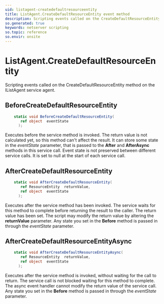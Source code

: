 ```yaml
---
uid: listagent-createdefaultresourceentity
title: ListAgent.CreateDefaultResourceEntity event method
description: Scripting events called on the CreateDefaultResourceEntity method on the ListAgent service agent.
so.generated: true
keywords: netserver scripting
so.topic: reference
so.envir: onsite
---
```

# ListAgent.CreateDefaultResourceEntity

Scripting events called on the <see cref='M:IListAgent.CreateDefaultResourceEntity'>CreateDefaultResourceEntity</see> method on the <see cref='IListAgent'>IListAgent</see>  service agent.

## BeforeCreateDefaultResourceEntity
```cs
    static void BeforeCreateDefaultResourceEntity(
       ref object  eventState
      );
```
Executes before the service method is invoked.
The return value is not calculated yet, so this method can't affect the result.
It can store some state in the *eventState* parameter, that is passed to the **After** and **AfterAsync** methods in this service call.
Event state is not preserved between different service calls. It is set to null at the start of each service call.
## AfterCreateDefaultResourceEntity
```cs
    static void AfterCreateDefaultResourceEntity(
       ref ResourceEntity  returnValue,
       ref object  eventState
      );
```
Executes after the service method has been invoked. The service waits for this method to complete before returning the result to the caller.
The return value has been set. The script may modify the return value by altering the **returnValue** parameter.
Any state you set in the **Before** method is passed in through the *eventState* parameter.
## AfterCreateDefaultResourceEntityAsync
```cs
    static void AfterCreateDefaultResourceEntityAsync(
       ref ResourceEntity  returnValue,
       ref object  eventState
      );
```
Executes after the service method is invoked, without waiting for the call to return.
The service call is not blocked waiting for this method to complete.
The async event handler cannot modify the return value of the service call.
Any state you set in the **Before** method is passed in through the *eventState* parameter.

